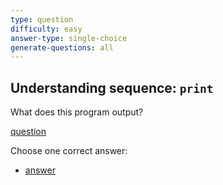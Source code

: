```yaml
---
type: question
difficulty: easy
answer-type: single-choice
generate-questions: all
---
```


## Understanding sequence: `print`

What does this program output?

[question](q-print.txtar "evy:source")

Choose one correct answer:

- [answer](q-print.txtar "evy:text")
